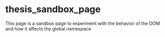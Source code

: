 # thesis_sandbox_page

This page is a sandbox page to experiment with the behavior of the DOM and how it affects the global namespace
